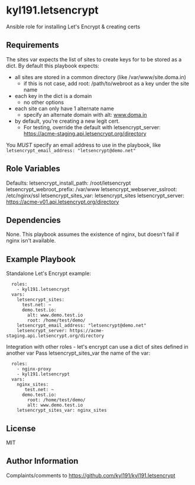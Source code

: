 kyl191.letsencrypt
=========

Ansible role for installing Let's Encrypt & creating certs

Requirements
------------

The sites var expects the list of sites to create keys for to be stored as a dict.
By default this playbook expects:
- all sites are stored in a common directory (like /var/www/site.doma.in)
  - if this is not case, add root: /path/to/webroot as a key under the site name
- each key in the dict is a domain
  - no other options
- each site can only have 1 alternate name
  - specify an alternate domain with alt: www.doma.in
- by default, you're creating a new legit cert.
  - For testing, override the default with letsencrypt_server: https://acme-staging.api.letsencrypt.org/directory

You *MUST* specify an email address to use in the playbook, like `letsencrypt_email_address: "letsencrypt@demo.net"`

Role Variables
--------------
Defaults:
letsencrypt_install_path: /root/letsencrypt
letsencrypt_webroot_prefix: /var/www
letsencrypt_webserver_sslroot: /etc/nginx/ssl
letsencrypt_sites_var: letsencrypt_sites
letsencrypt_server: https://acme-v01.api.letsencrypt.org/directory

Dependencies
------------

None. This playbook assumes the existence of nginx, but doesn't fail if nginx isn't available.

Example Playbook
----------------

Standalone Let's Encrypt example:
```
  roles:
    - kyl191.letsencrypt
  vars:
    letsencrypt_sites:
      test.net: ~
      demo.test.io:
        alt: www.demo.test.io
        root: /home/test/demo/
    letsencrypt_email_address: "letsencrypt@demo.net"
    letsencrypt_server: https://acme-staging.api.letsencrypt.org/directory
```
Integration with other roles - let's encrypt can use a dict of sites defined in another var
Pass letsencrypt_sites_var the name of the var:
```
  roles:
    - nginx-proxy
    - kyl191.letsencrypt
  vars:
    nginx_sites:
       test.net: ~
      demo.test.io:
        root: /home/test/demo/
        alt: www.demo.test.io
    letsencrypt_sites_var: nginx_sites
```
License
-------

MIT

Author Information
------------------

Complaints/comments to https://github.com/kyl191/kyl191.letsencrypt
